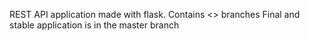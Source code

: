 REST API application made with flask.
Contains <> branches
Final and stable application is in the master branch